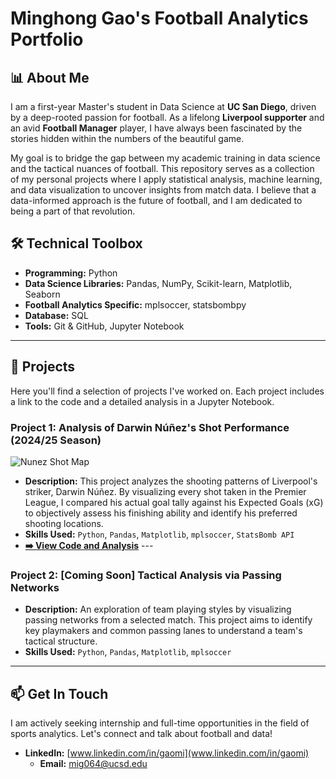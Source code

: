 # Minghong Gao's Football Analytics Portfolio

## 📊 About Me

I am a first-year Master's student in Data Science at **UC San Diego**, driven by a deep-rooted passion for football. As a lifelong **Liverpool supporter** and an avid **Football Manager** player, I have always been fascinated by the stories hidden within the numbers of the beautiful game.

My goal is to bridge the gap between my academic training in data science and the tactical nuances of football. This repository serves as a collection of my personal projects where I apply statistical analysis, machine learning, and data visualization to uncover insights from match data. I believe that a data-informed approach is the future of football, and I am dedicated to being a part of that revolution.

## 🛠️ Technical Toolbox

* **Programming:** Python
* **Data Science Libraries:** Pandas, NumPy, Scikit-learn, Matplotlib, Seaborn
* **Football Analytics Specific:** mplsoccer, statsbombpy
* **Database:** SQL
* **Tools:** Git & GitHub, Jupyter Notebook

---

## 🚀 Projects

Here you'll find a selection of projects I've worked on. Each project includes a link to the code and a detailed analysis in a Jupyter Notebook.

### Project 1: Analysis of Darwin Núñez's Shot Performance (2024/25 Season)

![Nunez Shot Map](path/to/your/nunez_shot_map.png)

* **Description:** This project analyzes the shooting patterns of Liverpool's striker, Darwin Núñez. By visualizing every shot taken in the Premier League, I compared his actual goal tally against his Expected Goals (xG) to objectively assess his finishing ability and identify his preferred shooting locations.
* **Skills Used:** `Python`, `Pandas`, `Matplotlib`, `mplsoccer`, `StatsBomb API`
* **[➡️ View Code and Analysis](./Nunez_Shot_Analysis.ipynb)** ---

### Project 2: [Coming Soon] Tactical Analysis via Passing Networks

* **Description:** An exploration of team playing styles by visualizing passing networks from a selected match. This project aims to identify key playmakers and common passing lanes to understand a team's tactical structure.
* **Skills Used:** `Python`, `Pandas`, `Matplotlib`, `mplsoccer`

---

## 📫 Get In Touch

I am actively seeking internship and full-time opportunities in the field of sports analytics. Let's connect and talk about football and data!

* **LinkedIn:** [www.linkedin.com/in/gaomi](www.linkedin.com/in/gaomi) 
    * **Email:** [mig064@ucsd.edu](mailto:mig064@ucsd.edu) 
    ````
